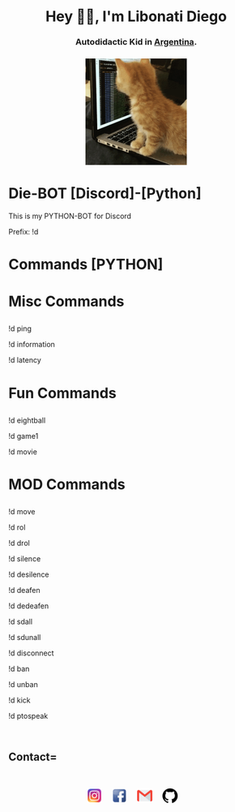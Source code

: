 <h1 align="center"> Hey 👋🏽, I'm Libonati Diego </h1>

<h3 align="center">
    Autodidactic Kid in <a href="https://www.instagram.com/die_libonati/?hl=es-la">Argentina</a>.  
</h3>

<h3 align="center">
<img align="center" alt="cat coding" src="https://github.com/DiegoLibonati/DiegoLibonati/blob/main/template/cat.gif" width="200" />
 </h3>

# Die-BOT [Discord]-[Python]

This is my PYTHON-BOT for Discord

Prefix: !d

<h1 align="left"> Commands [PYTHON] </h1>
<h1><p>Misc Commands</p></h1>
<p>!d ping</p>
<p>!d information</p>
<p>!d latency</p>

<h1><p>Fun Commands</p></h1>
<p>!d eightball</p>
<p>!d game1</p>
<p>!d movie</p>

<h1><p>MOD Commands</p></h1>
<p>!d move</p>
<p>!d rol</p>
<p>!d drol</p>
<p>!d silence</p>
<p>!d desilence</p>
<p>!d deafen</p>
<p>!d dedeafen</p>
<p>!d sdall</p>
<p>!d sdunall</p>
<p>!d disconnect</p>
<p>!d ban</p>
<p>!d unban</p>
<p>!d kick</p>
<p>!d ptospeak</p>

<br>
<h2 align="left">
  Contact=
</h2>
<br/>

<p align="center">
 <a href="https://www.instagram.com/die_libonati/?hl=es-la"><img src="https://github.com/DiegoLibonati/DiegoLibonati/blob/main/template/ig2.png" width="30px" alt="instagram"></a> &nbsp; &nbsp;
 <a href="https://www.facebook.com/dielibonati/"><img src="https://github.com/DiegoLibonati/DiegoLibonati/blob/main/template/face.png" width="30px" alt="facebook"></a> &nbsp; &nbsp;
 <a href="mailto:diego.libonati1998@gmail.com"><img src="https://github.com/chandan-reddy-k/chandan-reddy-k/blob/master/assets/gmail.svg" width="30px" alt="mail"></a> &nbsp; &nbsp;
 <a href="https://github.com/DiegoLibonati"><img src="https://github.com/chandan-reddy-k/chandan-reddy-k/blob/master/assets/github.svg" width="30px" alt="github"></a> &nbsp; &nbsp;
</p>
